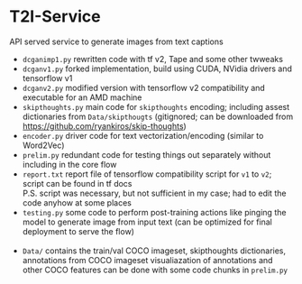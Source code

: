 # T2I-Service
API served service to generate images from text captions 

- `dcganimp1.py` rewritten code with tf v2, Tape and some other twweaks
- `dcganv1.py` forked implementation, build using CUDA, NVidia drivers and tensorflow v1
- `dcganv2.py` modified version with tensorflow v2 compatibility and executable for an AMD machine
- `skipthoughts.py` main code for `skipthoughts` encoding; including assest dictionaries from `Data/skipthougts` (gitignored; can be downloaded from <https://github.com/ryankiros/skip-thoughts>)
- `encoder.py` driver code for text vectorization/encoding (similar to Word2Vec)
- `prelim.py` redundant code for testing things out separately without including in the core flow
- `report.txt` report file of tensorflow compatibility script for `v1` to `v2`; script can be found in tf docs<br>
P.S. script was necessary, but not sufficient in my case; had to edit the code anyhow at some places
- `testing.py` some code to perform post-training actions like pinging the model to generate image from input text (can be optimized for final deployment to serve the flow)
<br><br>
- `Data/` contains the train/val COCO imageset, skipthoughts dictionaries, annotations from COCO imageset
visualiazation of annotations and other COCO features can be done with some code chunks in `prelim.py`
